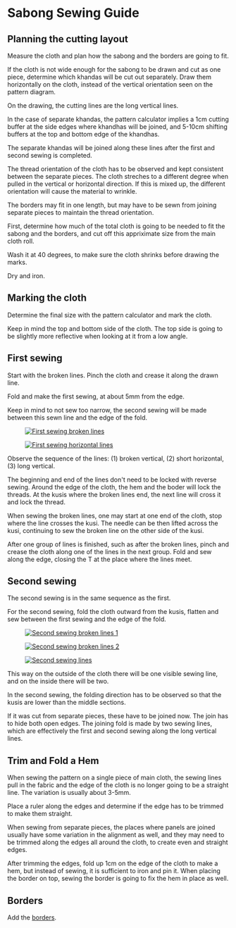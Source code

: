 # Sabong Sewing Guide

## Planning the cutting layout

Measure the cloth and plan how the sabong and the borders are going to fit.

If the cloth is not wide enough for the sabong to be drawn and cut as one piece, determine which
khandas will be cut out separately. Draw them horizontally on the cloth, instead of the vertical
orientation seen on the pattern diagram.

On the drawing, the cutting lines are the long vertical lines.

In the case of separate khandas, the pattern calculator implies a 1cm cutting buffer at the side
edges where khandhas will be joined, and 5-10cm shifting buffers at the top and bottom edge of the
khandhas.

The separate khandas will be joined along these lines after the first and second sewing is
completed.

The thread orientation of the cloth has to be observed and kept consistent between the separate
pieces. The cloth streches to a different degree when pulled in the vertical or horizontal
direction. If this is mixed up, the different orientation will cause the material to wrinkle.

The borders may fit in one length, but may have to be sewn from joining separate pieces to maintain
the thread orientation.

First, determine how much of the total cloth is going to be needed to fit the sabong and the
borders, and cut off this appriximate size from the main cloth roll.

Wash it at 40 degrees, to make sure the cloth shrinks before drawing the marks.

Dry and iron.

<!-- latex
\clearpage
-->

## Marking the cloth

Determine the final size with the pattern calculator and mark the cloth.

Keep in mind the top and bottom side of the cloth. The top side is going to be slightly more
reflective when looking at it from a low angle.

## First sewing

Start with the broken lines. Pinch the cloth and crease it along the drawn line.

Fold and make the first sewing, at about 5mm from the edge.

Keep in mind to not sew too narrow, the second sewing will be made between this sewn line and the
edge of the fold.

<figure>

[![First sewing broken lines](/img/sabong/photos/first-sewing-broken-lines-w500.jpg)](/img/sabong/photos/first-sewing-broken-lines-orig.jpg)

</figure>

<figure>

[![First sewing horizontal lines](/img/sabong/photos/first-sewing-horiz-lines-w500.jpg)](/img/sabong/photos/first-sewing-horiz-lines-orig.jpg)

</figure>

Observe the sequence of the lines: (1) broken vertical, (2) short horizontal, (3) long vertical.

The beginning and end of the lines don't need to be locked with reverse sewing. Around the edge of
the cloth, the hem and the boder will lock the threads. At the kusis where the broken lines end, the
next line will cross it and lock the thread.

When sewing the broken lines, one may start at one end of the cloth, stop where the line crosses the
kusi. The needle can be then lifted across the kusi, continuing to sew the broken line on the other
side of the kusi.

After one group of lines is finished, such as after the broken lines, pinch and crease the cloth
along one of the lines in the next group. Fold and sew along the edge, closing the T at the place
where the lines meet.

## Second sewing

The second sewing is in the same sequence as the first.

For the second sewing, fold the cloth outward from the kusis, flatten and sew between the first
sewing and the edge of the fold.

<figure>

[![Second sewing broken lines 1](/img/sabong/photos/second-sewing-broken-lines-1-w500.jpg)](/img/sabong/photos/second-sewing-broken-lines-1-orig.jpg)

</figure>

<figure>

[![Second sewing broken lines 2](/img/sabong/photos/second-sewing-broken-lines-2-w500.jpg)](/img/sabong/photos/second-sewing-broken-lines-2-orig.jpg)

</figure>

<figure>

[![Second sewing lines](/img/sabong/photos/second-sewing-lines-w500.jpg)](/img/sabong/photos/second-sewing-lines-orig.jpg)

</figure>

This way on the outside of the cloth there will be one visible sewing line, and
on the inside there will be two.

In the second sewing, the folding direction has to be observed so that the kusis
are lower than the middle sections.

If it was cut from separate pieces, these have to be joined now. The join has to hide both open
edges. The joining fold is made by two sewing lines, which are effectively the first and second
sewing along the long vertical lines.

## Trim and Fold a Hem

When sewing the pattern on a single piece of main cloth, the sewing lines pull in the fabric and the
edge of the cloth is no longer going to be a straight line. The variation is usually about 3-5mm.

Place a ruler along the edges and determine if the edge has to be trimmed to make them straight.

When sewing from separate pieces, the places where panels are joined usually have some variation in
the alignment as well, and they may need to be trimmed along the edges all around the cloth, to
create even and straight edges.

After trimming the edges, fold up 1cm on the edge of the cloth to make a hem, but instead of sewing,
it is sufficient to iron and pin it. When placing the border on top, sewing the border is going to
fix the hem in place as well.

## Borders

Add the [borders](/en/borders).

